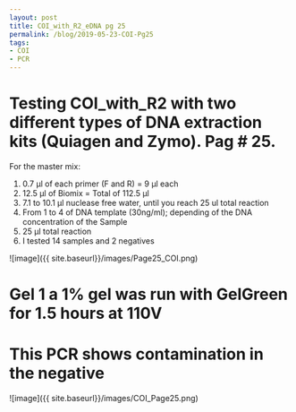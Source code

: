 ```yaml
---
layout: post
title: COI_with_R2_eDNA pg 25
permalink: /blog/2019-05-23-COI-Pg25
tags:
- COI
- PCR
---
```


# Testing COI_with_R2 with two different types of DNA extraction kits (Quiagen and Zymo). Pag # 25.

For the master mix:

1. 0.7 µl of each primer (F and R) = 9 µl each
2. 12.5 µl of Biomix = Total of 112.5 µl
3. 7.1 to 10.1 µl nuclease free water, until you reach 25 ul total reaction
4. From 1 to 4 of DNA template (30ng/ml); depending of the DNA concentration of the Sample
5. 25 µl total reaction
6. I tested 14 samples and 2 negatives

![image]({{ site.baseurl}}/images/Page25_COI.png)

# Gel 1 a 1% gel was run with GelGreen for 1.5 hours at 110V

# This PCR shows contamination in the negative

![image]({{ site.baseurl}}/images/COI_Page25.png)
